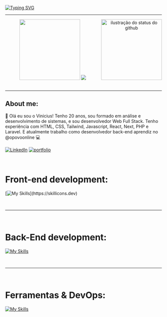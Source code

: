 [![Typing SVG](https://readme-typing-svg.herokuapp.com/?color=fff&size=35&center=true&vCenter=true&width=1000&lines=HELLO,+My+name+is+Vinicius+Viana;+:%29)](https://git.io/typing-svg)
<hr />

<div align="center">
<img height="195px" src="https://github-readme-stats.vercel.app/api/top-langs/?username=ViniciusVianaS&layout=compact&theme=dracula" />
 
 <img height="195px" align="right" src="https://github-readme-stats.vercel.app/api?username=ViniciusVianaS&theme=dracula&show_icons=true&cache_seconds=2300&include_all_commits=true&count_private=true" alt="ilustração do status do github">

 <img src="https://github-profile-summary-cards.vercel.app/api/cards/profile-details?username=ViniciusVianaS&theme=dracula">
</div>

<br />
<hr />

## About me:
👋 Olá eu sou o Vinicius! Tenho 20 anos,
sou formado em análise e desenvolvimento de sistemas,
e sou desenvolvedor Web Full Stack.
Tenho experiência com HTML, CSS, Tailwind, Javascript, React, Next, PHP e Laravel. E atualmente trabalho como desenvolvedor back-end aprendiz no @opovoonline 💻
<br />
<br />
  [![LinkedIn](https://img.shields.io/badge/linkedin-%230077B5.svg?style=for-the-badge&logo=linkedin&logoColor=white)](https://www.linkedin.com/in/vinicius-viana-672006240)
  [![portfolio](https://img.shields.io/badge/my_portfolio-000?style=for-the-badge&logo=ko-fi&logoColor=white)](https://meu-site-psi.vercel.app/)

<div style="display: inline_block"><br>
  
  # Front-end development:
  
  [![My Skills](https://skillicons.dev/icons?i=js,typescript,react,next,vue,tailwind,)](https://skillicons.dev)

</div>
<br />
<hr />
<div style="display: inline_block, margin-left: '20px'"><br>
  
  # Back-End development:

  [![My Skills](https://skillicons.dev/icons?i=php,laravel,python,mysql)](https://skillicons.dev)
  
</div>
<br />
<hr />
<div style='display: inline_block'><br>

 # Ferramentas & DevOps:

[![My Skills](https://skillicons.dev/icons?i=git,github,gitlab,vscode)](https://skillicons.dev)

</div>
